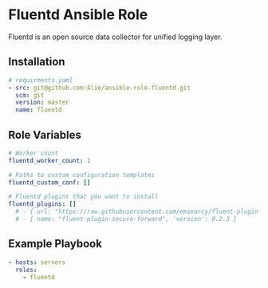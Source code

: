 # Fluentd Ansible Role

Fluentd is an open source data collector for unified logging layer.

## Installation

``` yaml
# requirments.yaml
- src: git@github.com:4lie/ansible-role-fluentd.git
  scm: git
  version: master
  name: fluentd
```

## Role Variables

``` yaml
# Worker count
fluentd_worker_count: 1

# Paths to custom configuration templates
fluentd_custom_conf: []

# Fluentd plugins that you want to install
fluentd_plugins: []
  # - { url: "https://raw.githubusercontent.com/emsearcy/fluent-plugin-gelf/master/lib/fluent/plugin/out_gelf.rb" }
  # - { name: "fluent-plugin-secure-forward", 'version': 0.2.3 }
```

## Example Playbook

``` yaml
- hosts: servers
  roles:
    - fluentd
```
